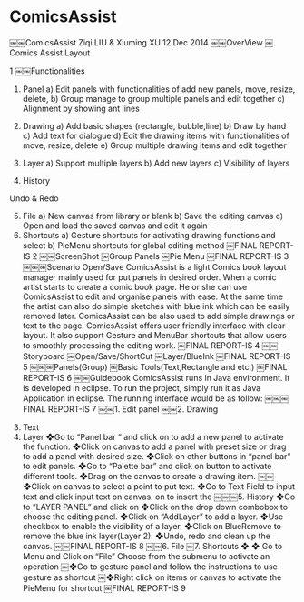 # ComicsAssist
￼￼ComicsAssist
Ziqi LIU & Xiuming XU
12 Dec 2014
￼￼OverView
￼Comics Assist Layout

1 ￼￼Functionalities
1) Panel
a) Edit panels with functionalities of add new panels, move, resize, delete, b) Group manage to group multiple panels and edit together
c) Alignment by showing ant lines

2) Drawing
a) Add basic shapes (rectangle, bubble,line)
b) Draw by hand
c) Add text for dialogue
d) Edit the drawing items with functionalities of move, resize, delete e) Group multiple drawing items and edit together

3) Layer
a) Support multiple layers b) Add new layers
c) Visibility of layers

4) History

Undo & Redo

5) File
a) New canvas from library or blank
b) Save the editing canvas
c) Open and load the saved canvas and edit it again
6) Shortcuts
a) Gesture shortcuts for activating drawing functions and select b) PieMenu shortcuts for global editing method
￼FINAL REPORT-IS  2
￼￼ScreenShot
￼Group Panels
￼Pie Menu
￼FINAL REPORT-IS
 3
￼￼￼Scenario
Open/Save
ComicsAssist is a light Comics book layout manager mainly used for put panels in desired order. When a comic artist starts to create a comic book page. He or she can use ComicsAssist to edit and organise panels with ease. At the same time the artist can also do simple sketches with blue ink which can be easily removed later. ComicsAssist can be also used to add simple drawings or text to the page.
ComicsAssist offers user friendly interface with clear layout. It also support Gesture and MenuBar shortcuts that allow users to smoothly processing the editing work.
￼FINAL REPORT-IS  4
￼￼Storyboard
￼Open/Save/ShortCut
￼Layer/BlueInk
￼FINAL REPORT-IS
 5
￼￼￼Panels(Group)
￼Basic Tools(Text,Rectangle and etc.)
￼FINAL REPORT-IS
 6
￼￼Guidebook
ComicsAssist runs in Java environment. It is developed in eclipse. To run the project, simply run it as Java Application in eclipse. The running interface would be as follow:
￼￼￼FINAL REPORT-IS  7
￼￼1. Edit panel
￼￼2. Drawing
3. Text
4. Layer
❖Go to “Panel bar “ and click on to add a new panel to activate the function.
❖Click on canvas to add a panel with preset size or drag to add a panel with desired size.
❖Click on other buttons in “panel bar” to edit panels.
❖Go to “Palette bar” and click on button to activate different tools. ❖Drag on the canvas to create a drawing item.
￼￼❖Click on canvas to select a point to put text. ❖Go to Text Field to input text and click
input text on canvas.
on to insert the
￼￼￼5. History
❖Go to “LAYER PANEL” and click on
❖Click on the drop down combobox to choose the editing panel. ❖Click on “AddLayer” to add a layer.
❖Use checkbox to enable the visibility of a layer.
❖Click on BlueRemove to remove the blue ink layer(Layer 2).
❖Undo, redo and clean up the canvas.
￼￼FINAL REPORT-IS
 8
￼￼6. File
￼7. Shortcuts
❖ ❖
Go to Menu and Click on “File”
Choose from the submenu to activate an operation
￼❖Go to gesture panel and follow the instructions to use gesture as shortcut
￼❖Right click on items or canvas to activate the PieMenu for shortcut
￼FINAL REPORT-IS
 9
